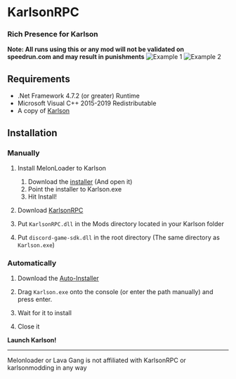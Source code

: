 # KarlsonRPC
### Rich Presence for Karlson
**Note: All runs using this or any mod will not be validated on speedrun.com and may result in punishments**
![Example 1](https://i.ibb.co/RCyqdrp/image.png) ![Example 2](https://i.ibb.co/Hd7spjw/image.png)<br>

## Requirements
* .Net Framework 4.7.2 (or greater) Runtime
* Microsoft Visual C++ 2015-2019 Redistributable
* A copy of [Karlson](https://danidev.itch.io/karlson)


## Installation
### Manually
1. Install MelonLoader to Karlson

    1. Download the [installer](https://github.com/HerpDerpinstine/MelonLoader/releases/latest/download/MelonLoader.Installer.exe) (And open it)
    2. Point the installer to Karlson.exe
    3. Hit Install!
    
2. Download [KarlsonRPC](https://github.com/karlsonmodding/KarlsonRPC/releases/latest/download/KarlsonRPC.zip)

3. Put `KarlsonRPC.dll` in the Mods directory located in your Karlson folder

4. Put `discord-game-sdk.dll` in the root directory (The same directory as `Karlson.exe`)

### Automatically

1. Download the [Auto-Installer](https://github.com/karlsonmodding/KarlsonRPC/raw/installer/KarlsonRPC-Installer.exe)

2. Drag `Karlson.exe` onto the console (or enter the path manually) and press enter.

3. Wait for it to install

4. Close it

**Launch Karlson!**

<hr>

Melonloader or Lava Gang is not affiliated with KarlsonRPC or karlsonmodding in any way
